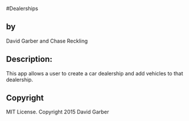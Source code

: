 #Dealerships
<h2>by</h2>
David Garber and Chase Reckling

<h2>Description:</h2>
This app allows a user to create a car dealership and
add vehicles to that dealership.

<h2>Copyright</h2>
 MIT License. Copyright 2015 David Garber
